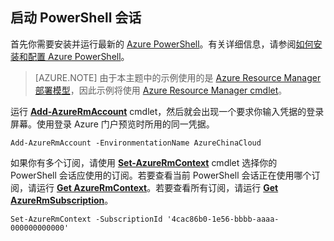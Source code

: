 
## 启动 PowerShell 会话

首先你需要安装并运行最新的 [Azure PowerShell](http://msdn.microsoft.com/zh-cn/library/mt619274.aspx)。有关详细信息，请参阅[如何安装和配置 Azure PowerShell](https://docs.microsoft.com/powershell/azureps-cmdlets-docs)。


>[AZURE.NOTE] 由于本主题中的示例使用的是 [Azure Resource Manager 部署模型](/documentation/articles/resource-group-overview/)，因此示例将使用 [Azure Resource Manager cmdlet](http://msdn.microsoft.com/zh-cn/library/azure/mt125356.aspx)。

运行 [**Add-AzureRmAccount**](http://msdn.microsoft.com/zh-cn/library/mt619267.aspx) cmdlet，然后就会出现一个要求你输入凭据的登录屏幕。使用登录 Azure 门户预览时所用的同一凭据。

	Add-AzureRmAccount -EnvironmentationName AzureChinaCloud

如果你有多个订阅，请使用 [**Set-AzureRmContext**](http://msdn.microsoft.com/zh-cn/library/mt619263.aspx) cmdlet 选择你的 PowerShell 会话应使用的订阅。若要查看当前 PowerShell 会话正在使用哪个订阅，请运行 [**Get AzureRmContext**](http://msdn.microsoft.com/zh-cn/library/mt619265.aspx)。若要查看所有订阅，请运行 [**Get AzureRmSubscription**](http://msdn.microsoft.com/zh-cn/library/mt619284.aspx)。

	Set-AzureRmContext -SubscriptionId '4cac86b0-1e56-bbbb-aaaa-000000000000'

<!---HONumber=Mooncake_1024_2016-->